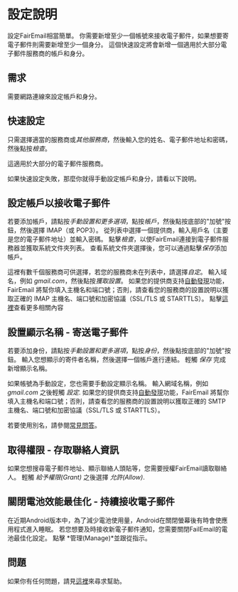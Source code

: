 # 設定說明

設定FairEmail相當簡單。 你需要新增至少一個帳號來接收電子郵件，如果想要寄電子郵件則需要新增至少一個身分。 這個快速設定將會新增一個適用於大部分電子郵件服務商的帳戶和身分。

## 需求

需要網路連線來設定帳戶和身分。

## 快速設定

只需選擇適當的服務商或*其他服務商*，然後輸入您的姓名、電子郵件地址和密碼，然後點按*檢查*。

這適用於大部分的電子郵件服務商。

如果快速設定失敗，那麼你就得手動設定帳戶和身分，請看以下說明。

## 設定帳戶以接收電子郵件

若要添加帳戶，請點按*手動設置和更多選項*，點按*帳戶*，然後點按底部的"加號"按鈕，然後選擇 IMAP（或 POP3）。 從列表中選擇一個提供商，輸入用戶名（主要是您的電子郵件地址）並輸入密碼。 點擊*檢查*，以使FairEmail連接到電子郵件服務器並獲取系統文件夾列表。 查看系統文件夾選擇後，您可以通過點擊*保存*添加帳戶。

這裡有數千個服務商可供選擇，若您的服務商未在列表中，請選擇*自定*。 輸入域名，例如 *gmail.com*，然後點按*獲取設置*。 如果您的提供商支持[自動發現](https://tools.ietf.org/html/rfc6186)功能，FairEmail 將幫你填入主機名和端口號；否則，請查看您的服務商的設置說明以獲取正確的 IMAP 主機名、端口號和加密協議（SSL/TLS 或 STARTTLS）。 點擊[這裡](https://github.com/M66B/FairEmail/blob/master/FAQ.md#authorizing-accounts)查看更多相關內容

## 設置顯示名稱 - 寄送電子郵件

若要添加身份，請點按*手動設置和更多選項*，點按*身份*，然後點按底部的"加號"按鈕。 輸入您想顯示的寄件者名稱，然後選擇一個帳戶進行連結。 輕觸 *保存* 完成新增顯示名稱。

如果帳號為手動設定，您也需要手動設定顯示名稱。 輸入網域名稱，例如 *gmail.com* 之後輕觸 *設定*. 如果您的提供商支持[自動發現](https://tools.ietf.org/html/rfc6186)功能，FairEmail 將幫你填入主機名和端口號；否則，請查看您的服務商的設置說明以獲取正確的 SMTP 主機名、端口號和加密協議（SSL/TLS 或 STARTTLS）。

若要使用別名，請參閱[常見問答](https://github.com/M66B/FairEmail/blob/master/FAQ.md#FAQ9)。

## 取得權限 - 存取聯絡人資訊

如果您想搜尋電子郵件地址、顯示聯絡人頭貼等，您需要授權FairEmail讀取聯絡人。 輕觸 *給予權限(Grant)* 之後選擇 *允許(Allow)*.

## 關閉電池效能最佳化 - 持續接收電子郵件

在近期Android版本中，為了減少電池使用量，Android在關閉螢幕後有時會使應用程式進入睡眠。 若您想要及時接收新電子郵件通知，您需要關閉FailEmail的電池最佳化設定。 點擊 *管理(Manage)*並跟從指示。

## 問題

如果你有任何問題，請見[這裡](https://github.com/M66B/FairEmail/blob/master/FAQ.md)來尋求幫助。
